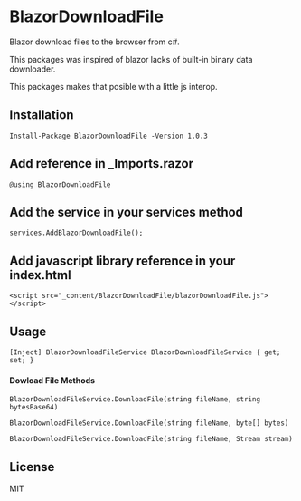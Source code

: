 # BlazorDownloadFile
Blazor download files to the browser from c#. 

This packages was inspired of blazor lacks of built-in binary data downloader. 

This packages makes that posible with a little js interop.

## Installation

`Install-Package BlazorDownloadFile -Version 1.0.3`

## Add reference in _Imports.razor

`@using BlazorDownloadFile`

## Add the service in your services method

`services.AddBlazorDownloadFile();`

## Add javascript library reference in your index.html

`<script src="_content/BlazorDownloadFile/blazorDownloadFile.js"></script>`

## Usage

`[Inject] BlazorDownloadFileService BlazorDownloadFileService { get; set; }`

#### Dowload File Methods

`BlazorDownloadFileService.DownloadFile(string fileName, string bytesBase64)`

`BlazorDownloadFileService.DownloadFile(string fileName, byte[] bytes)`

`BlazorDownloadFileService.DownloadFile(string fileName, Stream stream)`

## License
MIT
